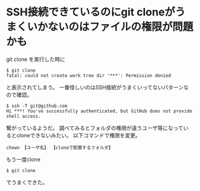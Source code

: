 # SSH接続できているのにgit cloneがうまくいかないのはファイルの権限が問題かも
git clone
を実行した時に

```terminal
$ git clone
fatal: could not create work tree dir '***': Permission denied
```
と表示されてしまう。
一番怪しいのはSSH接続がうまくいってないパターンなので確認。

```terminal
$ ssh -T git@github.com
Hi ***! You've successfully authenticated, but GitHub does not provide shell access.
```

繋がっているようだ。
調べてみるとフォルダの権限が違うユーザ等になっているとcloneできないみたい。
以下コマンドで権限を変更。

```terminal
chown 【ユーザ名】 【cloneで配置するフォルダ】
```

もう一度clone

```terminal
$ git clone
```

でうまくできた。




